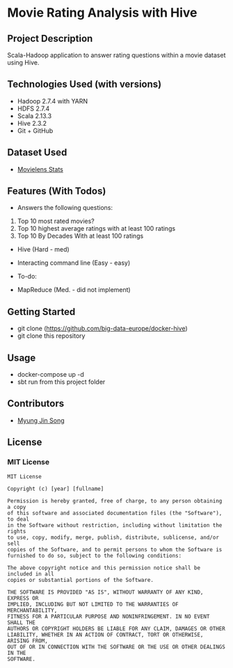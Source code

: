 # Movie Rating Analysis with Hive 
## Project Description
Scala-Hadoop application to answer rating questions within a movie dataset using Hive.
## Technologies Used (with versions)
- Hadoop 2.7.4 with YARN
- HDFS 2.7.4
- Scala 2.13.3
- Hive 2.3.2
- Git + GitHub
## Dataset Used
- [Movielens Stats](http://files.grouplens.org/datasets/movielens/ml-latest-README.html)
## Features (With Todos)
- Answers the following questions:
1. Top 10 most rated movies?
2. Top 10 highest average ratings with at least 100 ratings
3. Top 10 By Decades With at least 100 ratings
- Hive (Hard - med)
- Interacting command line (Easy - easy)

- To-do:
- MapReduce (Med. - did not implement)
## Getting Started
- git clone (https://github.com/big-data-europe/docker-hive)
- git clone this repository 
## Usage
- docker-compose up -d
- sbt run from this project folder 
## Contributors
- [Myung Jin Song](https://github.com/jsong220)
## License
### MIT License
```
MIT License

Copyright (c) [year] [fullname]

Permission is hereby granted, free of charge, to any person obtaining a copy
of this software and associated documentation files (the "Software"), to deal
in the Software without restriction, including without limitation the rights
to use, copy, modify, merge, publish, distribute, sublicense, and/or sell
copies of the Software, and to permit persons to whom the Software is
furnished to do so, subject to the following conditions:

The above copyright notice and this permission notice shall be included in all
copies or substantial portions of the Software.

THE SOFTWARE IS PROVIDED "AS IS", WITHOUT WARRANTY OF ANY KIND, EXPRESS OR
IMPLIED, INCLUDING BUT NOT LIMITED TO THE WARRANTIES OF MERCHANTABILITY,
FITNESS FOR A PARTICULAR PURPOSE AND NONINFRINGEMENT. IN NO EVENT SHALL THE
AUTHORS OR COPYRIGHT HOLDERS BE LIABLE FOR ANY CLAIM, DAMAGES OR OTHER
LIABILITY, WHETHER IN AN ACTION OF CONTRACT, TORT OR OTHERWISE, ARISING FROM,
OUT OF OR IN CONNECTION WITH THE SOFTWARE OR THE USE OR OTHER DEALINGS IN THE
SOFTWARE.
```
